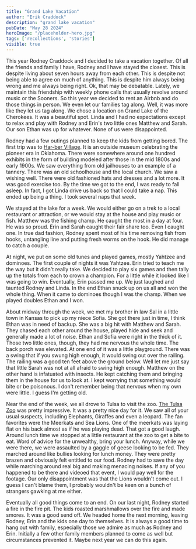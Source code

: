 ```yaml
---
title: "Grand Lake Vacation"
author: "Erik Craddock"
description: "grand lake vacation"
pubDate: "May 28 2024"
heroImage: "/placeholder-hero.jpg"
tags: ['recollections', 'stories']
visible: true
---
```

This year Rodney Craddock and I decided to take a vacation together. Of all the friends and family I have, Rodney and I have stayed the closest. This is despite living about seven hours away from each other. This is despite not being able to agree on much of anything. This is despite him always being wrong and me always being right. Ok, that may be debatable. Lately, we maintain this friendship with weekly phone calls that usually revolve around music or the Sooners. So this year we decided to rent an Airbnb and do those things in person. We even let our families tag along. Well, it was more like they let us tag along. We chose a location on Grand Lake of the Cherokees. It was a beautiful spot. Linda and I had no expectations except to relax and play with Rodney and Erin's two little ones Matthew and Sarah. Our son Ethan was up for whatever. None of us were disappointed. 

Rodney had a few outings planned to keep the kids from getting bored. The first trip was to [Har-ber Village](https://har-bervillage.com/). It is an outside museum celebrating the pioneer era in Oklahoma. There were somewhere around one hundred exhibits in the form of building modeled after those in the mid 1800s and early 1900s. We saw everything from old jailhouses to an example of a tannery. There was an old schoolhouse and the local church. We saw a wishing well. There were old fashioned hats and dresses and a lot more. It was good exercise too. By the time we got to the end, I was ready to fall asleep. In fact, I got Linda drive us back so that I could take a nap. This ended up being a thing. I took several naps that week.

We stayed at the lake for a week. We would either go on a trek to a local restaurant or attraction, or we would stay at the house and play music or fish. Matthew was the fishing champ. He caught the most in a day at four. He was so proud. Erin and Sarah caught their fair share too. Even I caught one. In true dad fashion, Rodney spent most of his time removing fish from hooks, untangling line and putting fresh worms on the hook. He did manage to catch a couple.

At night, we put on some old tunes and played games, mostly Yahtzee and dominoes. The first couple of nights it was Yahtzee. Erin tried to teach me the way but it didn't really take. We decided to play six games and then tally up the totals from each to crown a champion. For a little while it looked like I was going to win. Eventually, Erin passed me up. We just laughed and taunted Rodney and Linda. In the end Ethan snuck up on us all and won the whole thing. When it came to dominoes though I was the champ. When we played doubles Ethan and I won. 

About midway through the week, we met my brother in law Sal in a little town in Kansas to pick up my niece Sofia. She got there just in time, I think Ethan was in need of backup. She was a big hit with Matthew and Sarah. They chased each other around the house, played hide and seek and generally made a lot of noise. Ethan and Sofia were right in the thick of it. Those two little ones, though, they had me nervous the whole time. The back porch was elevated. At one end of it was a little playground. There was a swing that if you swung high enough, it would swing out over the railing. The railing was a good ten feet above the ground below. Well let me just say that little Sarah was not at all afraid to swing high enough. Matthew on the other hand is infatuated with insects. He kept catching them and bringing them in the house for us to look at. I kept worrying that something would bite or be poisonous. I don't remember being that nervous when my own were little. I guess I'm getting old.
> 
Near the end of the week, we all drove to Tulsa to visit the zoo. [The Tulsa Zoo](https://tulsazoo.org/) was pretty impressive. It was a pretty nice day for it. We saw all of your usual suspects, including Elephants, Giraffes and even a leopard. The fan favorites were the Meerkats and Sea Lions. One of the meerkats was laying flat on his back almost as if he was playing dead. That got a good laugh. Around lunch time we stopped at a little restaurant at the zoo to get a bite to eat. Word of advice for the unwealthy, bring your lunch. Anyway, while we were there, we were assaulted by a gaggle of geese looking to be fed. They marched around like bullies looking for lunch money. They were pretty brazen and obviously felt entitled to our food. Rodney had to save the day while marching around real big and making menacing noises. If any of you happened to be there and videoed that event, I would pay well for the footage. Our only disappointment was that the Lions wouldn't come out. I guess I can't blame them, I probably wouldn't be keen on a bunch of strangers gawking at me either. 

Eventually all good things come to an end. On our last night, Rodney started a fire in the fire pit. The kids roasted marshmallows over the fire and made smores. It was a good send off. We headed home the next morning, leaving Rodney, Erin and the kids one day to themselves. It is always a good time to hang out with family, especially those we admire as much as Rodney and Erin. Initially a few other family members planned to come as well but circumstances prevented it. Maybe next year we can do this again.
